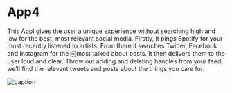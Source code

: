 # App4
This Appl gives the user a unique experience without searching high and low for the best, most relevant social media.
Firstly, it pings Spotify for your most recently listened to artists. From there it searches Twitter, Facebook and
Instagram for the ￼most talked about posts. It then delivers them to the user loud and clear. Throw out adding and
deleting handles from your feed, we’ll find the relevant tweets and posts about the things you care for.

![caption](/App4/ApplifyBeta4/Images.xcassets/LDR1Screenshot.imageset)

